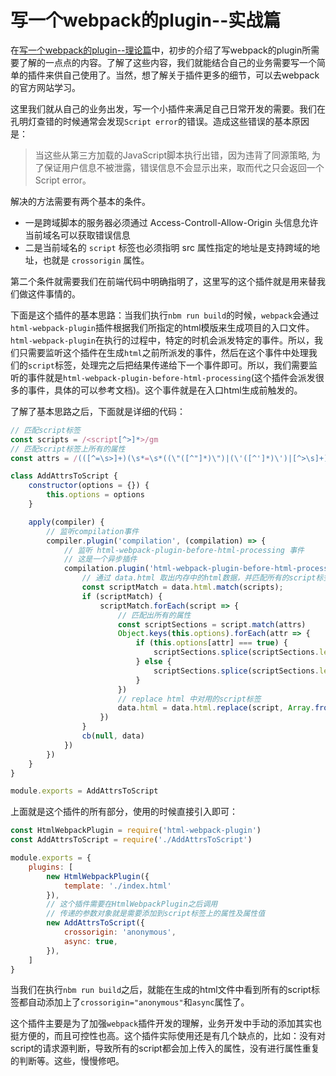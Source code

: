 # 写一个webpack的plugin--实战篇

在[写一个webpack的plugin--理论篇](./写一个webpack的plugin--理论篇.html)中，初步的介绍了写webpack的plugin所需要了解的一点点的内容。了解了这些内容，我们就能结合自己的业务需要写一个简单的插件来供自己使用了。当然，想了解关于插件更多的细节，可以去webpack的官方网站学习。

这里我们就从自己的业务出发，写一个小插件来满足自己日常开发的需要。我们在孔明灯查错的时候通常会发现`Script error`的错误。造成这些错误的基本原因是：
> 当这些从第三方加载的JavaScript脚本执行出错，因为违背了同源策略, 为了保证用户信息不被泄露，错误信息不会显示出来，取而代之只会返回一个Script error。

解决的方法需要有两个基本的条件。
- 一是跨域脚本的服务器必须通过 Access-Controll-Allow-Origin 头信息允许当前域名可以获取错误信息
- 二是当前域名的 `script` 标签也必须指明 src 属性指定的地址是支持跨域的地址，也就是 `crossorigin` 属性。

第二个条件就需要我们在前端代码中明确指明了，这里写的这个插件就是用来替我们做这件事情的。

下面是这个插件的基本思路：当我们执行`nbm run build`的时候，`webpack`会通过`html-webpack-plugin`插件根据我们所指定的html模版来生成项目的入口文件。`html-webpack-plugin`在执行的过程中，特定的时机会派发特定的事件。所以，我们只需要监听这个插件在生成`html`之前所派发的事件，然后在这个事件中处理我们的`script`标签，处理完之后把结果传递给下一个事件即可。所以，我们需要监听的事件就是`html-webpack-plugin-before-html-processing`(这个插件会派发很多的事件，具体的可以参考文档)。这个事件就是在入口html生成前触发的。

了解了基本思路之后，下面就是详细的代码：

```js
// 匹配script标签
const scripts = /<script[^>]*>/gm
// 匹配script标签上所有的属性
const attrs = /(([^=\s>]+)(\s*=\s*((\"([^"]*)\")|(\'([^']*)\')|[^>\s]+))?|>)/mg

class AddAttrsToScript {
    constructor(options = {}) {
        this.options = options
    }

    apply(compiler) {
        // 监听compilation事件
        compiler.plugin('compilation', (compilation) => {
            // 监听 html-webpack-plugin-before-html-processing 事件
            // 这是一个异步插件
            compilation.plugin('html-webpack-plugin-before-html-processing', (data, cb) => {
                // 通过 data.html 取出内存中的html数据，并匹配所有的script标签
                const scriptMatch = data.html.match(scripts);
                if (scriptMatch) {
                    scriptMatch.forEach(script => {
                        // 匹配出所有的属性
                        const scriptSections = script.match(attrs)
                        Object.keys(this.options).forEach(attr => {
                            if (this.options[attr] === true) {
                                scriptSections.splice(scriptSections.length - 1, null, attr)
                            } else {
                                scriptSections.splice(scriptSections.length - 1, null, `${attr}="${this.options[attr]}"`)
                            }
                        })
                        // replace html 中对用的script标签
                        data.html = data.html.replace(script, Array.from(new Set(scriptSections)).join(' '))
                    })
                }
                cb(null, data)
            })
        })
    }
}

module.exports = AddAttrsToScript
```
上面就是这个插件的所有部分，使用的时候直接引入即可：

```js
const HtmlWebpackPlugin = require('html-webpack-plugin')
const AddAttrsToScript = require('./AddAttrsToScript')

module.exports = {
    plugins: [
        new HtmlWebpackPlugin({
            template: './index.html'
        }),
        // 这个插件需要在HtmlWebpackPlugin之后调用
        // 传递的参数对象就是需要添加到script标签上的属性及属性值
        new AddAttrsToScript({
            crossorigin: 'anonymous',
            async: true,
        }),
    ]
}
```

当我们在执行`nbm run build`之后，就能在生成的html文件中看到所有的script标签都自动添加上了`crossorigin="anonymous"`和`async`属性了。

这个插件主要是为了加强`webpack`插件开发的理解，业务开发中手动的添加其实也挺方便的，而且可控性也高。这个插件实际使用还是有几个缺点的，比如：没有对script的请求源判断，导致所有的script都会加上传入的属性，没有进行属性重复的判断等。这些，慢慢修吧。